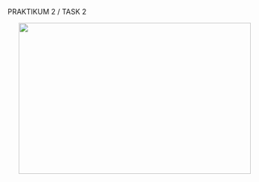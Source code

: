 PRAKTIKUM 2 / TASK 2
<p align="center">
  <img width="460" height="300" src="https://i.imgur.com/NGLAVUg.png">
</p>
